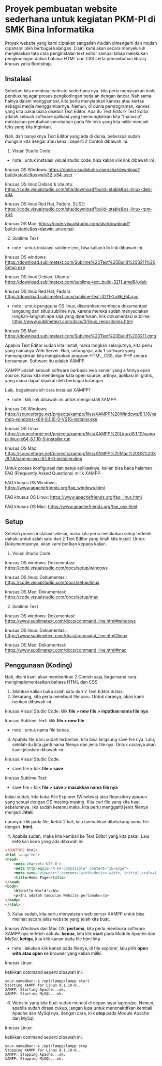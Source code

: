# Proyek pembuatan website sederhana untuk kegiatan PKM-PI di SMK Bina Informatika

Proyek website yang kami ciptakan sangatlah mudah dimengerti dan mudah dipahami oleh berbagai kalangan. 
Disini kami akan secara menyeluruh menjelaskan tata cara penginstalan text editor sampai tahap melakukan pengkodingan dalam bahasa HTML dan CSS serta penambahan library khusus yaitu Bootstrap.

## Instalasi

Sebelum kita membuat website sederhana nya, kita perlu menyiapkan tools pendukung agar proses pengkodingan berjalan dengan lancar. 
Nah sama halnya dalam menggambar, kita perlu menyiapkan kanvas atau kertas sebagai media menggambarnya. 
Namun, di dunia pemrograman, kanvas yang kita pakai biasa disebut Text Editor. 
Apa itu Text Editor? Text Editor adalah sebuah software aplikasi yang memungkinkan kita "manusia" melakukan perubahan-perubahan pada file teks yang kita miliki menjadi teks yang kita inginkan.

Nah, dari banyaknya Text Editor yang ada di dunia, beberapa sudah mungkin kita dengar atau kenal, seperti 2 Contoh dibawah ini:
1. Visual Studio Code

- note : untuk instalasi visual studio code, bisa kalian klik link dibawah ini .

khusus OS Windows: 
https://code.visualstudio.com/sha/download?build=stable&os=win32-x64-user

khusus OS linux Debian & Ubuntu:
https://code.visualstudio.com/sha/download?build=stable&os=linux-deb-x64

khusus OS linux Red Hat, Fedora, SUSE:
https://code.visualstudio.com/sha/download?build=stable&os=linux-rpm-x64

khusus OS Mac:
https://code.visualstudio.com/sha/download?build=stable&os=darwin-universal


2. Sublime Text

- note : untuk instalasi sublime text, bisa kalian klik link dibawah ini.

khusus OS windows:
https://download.sublimetext.com/Sublime%20Text%20Build%203211%20Setup.exe

khusus OS linux Debian, Ubuntu:
https://download.sublimetext.com/sublime-text_build-3211_amd64.deb

khusus OS linux Red Hat, Fedora:
https://download.sublimetext.com/sublime-text-3211-1.x86_64.rpm

- note : untuk pengguna OS linux, disarankan membaca dokumentasi langsung dari situs sublime nya, karena mereka sudah menyediakan langkah-langkah apa saja yang diperlukan.
link dokumentasi sublime: https://www.sublimetext.com/docs/3/linux_repositories.html

khusus OS Mac:
https://download.sublimetext.com/Sublime%20Text%20Build%203211.dmg

Apabila Text Editor sudah kita install, maka langkah selanjutnya, kita perlu yang namanya Web Server. 
Nah, untungnya, ada 1 software yang memungkinkan kita menjalankan program HTML, CSS, dan PHP secara bersamaan. 
Software itu adalah XAMPP.

XAMPP adalah sebuah software berbasis web server yang sifatnya open source. 
Kalau kita mendengar kata open source, artinya, aplikasi ini gratis, yang mana dapat dipakai oleh berbagai kalangan.

Lalu, bagaimana sih cara instalasi XAMPP?

- note : klik link dibawah ini untuk menginstall XAMPP.

khusus OS Windows:
https://sourceforge.net/projects/xampp/files/XAMPP%20Windows/8.1.10/xampp-windows-x64-8.1.10-0-VS16-installer.exe

khusus OS Linux:
https://sourceforge.net/projects/xampp/files/XAMPP%20Linux/8.1.10/xampp-linux-x64-8.1.10-0-installer.run

khusus OS Mac:
https://sourceforge.net/projects/xampp/files/XAMPP%20Mac%20OS%20X/8.1.6/xampp-osx-8.1.6-0-installer.dmg

Untuk proses konfigurasi dan setup aplikasinya, kalian bisa baca halaman FAQ (Frequently Asked Questions) milik XAMPP.

FAQ khusus OS Windows:
https://www.apachefriends.org/faq_windows.html

FAQ khusus OS Linux:
https://www.apachefriends.org/faq_linux.html

FAQ khusus OS Mac:
https://www.apachefriends.org/faq_osx.html

## Setup

Setelah proses instalasi selesai, maka kita perlu melakukan setup terlebih dahulu untuk salah satu dari 2 Text Editor yang telah kita install.
Untuk Dokumentasinya, akan kami berikan kepada kalian.

1. Visual Studio Code

khusus OS windows:
Dokumentasi: https://code.visualstudio.com/docs/setup/windows

khusus OS linux:
Dokumentasi: https://code.visualstudio.com/docs/setup/linux

khusus OS Mac:
Dokumentasi: https://code.visualstudio.com/docs/setup/mac

2. Sublime Text

khusus OS windows:
Dokumentasi: https://www.sublimetext.com/docs/command_line.html#windows

khusus OS linux:
Dokumentasi: https://www.sublimetext.com/docs/command_line.html#linux

khusus OS Mac:
Dokumentasi: https://www.sublimetext.com/docs/command_line.html#mac

## Penggunaan (Koding)

Nah, disini kami akan memberikan 2 Contoh saja, bagaimana cara mengimplementasikan bahasa HTML dan CSS

1. Silahkan kalian buka salah satu dari 2 Text Editor diatas.
2. Sekarang, kita perlu membuat file baru. Untuk caranya, akan kami berikan dibawah ini.

khusus Visual Studio Code:
klik **file > new file > inputkan nama file nya**

khusus Sublime Text:
klik **file > new file**

- note : untuk nama file bebas.

3. Apabila file baru sudah terbentuk, kita bisa langsung save file nya. Lalu, setelah itu kita ganti nama filenya dan jenis file nya. Untuk caranya akan kami jelaskan dibawah ini.

khusus Visual Studio Code:
- save file = klik **file > save**

khusus Sublime Text:
- save file = klik **file > save > masukkan nama file nya**

kalau sudah, kita buka File Explorer (Windows) atau Repository apapun yang sesuai dengan OS masing-masing. Kita cari file yang kita buat sebelumnya. jika sudah ketemu maka, kita perlu mengganti jenis filenya menjadi **.html**.

caranya: klik pada file, ketuk 2 kali, lalu tambahkan dibelakang nama file dengan **.html**.

4. Apabila sudah, maka kita kembali ke Text Editor yang kita pakai. Lalu ketikkan kode yang ada dibawah ini.

```html
<!DOCTYPE html>
<html lang="en">
<head>
    <meta charset="UTF-8">
    <meta http-equiv="X-UA-Compatible" content="IE=edge">
    <meta name="viewport" content="width=device-width, initial-scale=1.0">
    <title>Home Page</title>
</head>
<body>
    <h1>Hello World!</h1>
    <p>Ini adalah tampilan Website pertamaku</p>
</body>
</html>
```

5. Kalau sudah, kita perlu menyalakan web server XAMPP untuk bisa melihat secara jelas website yang telah kita buat.

khusus Windows dan Mac OS:
**pertama**, kita perlu membuka software XAMPP nya terlebih dahulu.
**kedua**, kita klik **start** pada Module Apache dan MySql.
**ketiga**, kita klik kanan pada file html kita.

- note : lakukan klik kanan pada filenya, di file explorer, lalu pilih **open with atau open** ke browser yang kalian miliki.

khusus Linux:

ketikkan command seperti dibawah ini.

```console
your-name@bar:~$ /opt/lampp/lampp start
Starting XAMPP for Linux 8.1.10-0...
XAMPP: Starting Apache...ok.
XAMPP: Starting MySQL...ok.
```

6. Website yang kita buat sudah muncul di depan layar laptop/pc. Namun, apabila sudah dirasa cukup, jangan lupa untuk menonaktifkan kembali Apache dan MySql nya, dengan cara, klik **stop** pada Module Apache dan MySql. 

khusus Linux:

ketikkan command seperti dibawah ini.

```console
your-name@bar:~$ /opt/lampp/lampp stop
Stopping XAMPP for Linux 8.1.10-0...
XAMPP: Stopping Apache...ok.
XAMPP: Stopping MySQL...ok.
```

